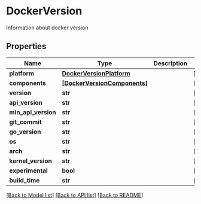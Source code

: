 # DockerVersion

Information about docker version

## Properties
Name | Type | Description | Notes
------------ | ------------- | ------------- | -------------
**platform** | [**DockerVersionPlatform**](DockerVersionPlatform.md) |  | [optional] 
**components** | [**[DockerVersionComponents]**](DockerVersionComponents.md) |  | [optional] 
**version** | **str** |  | [optional] 
**api_version** | **str** |  | [optional] 
**min_api_version** | **str** |  | [optional] 
**git_commit** | **str** |  | [optional] 
**go_version** | **str** |  | [optional] 
**os** | **str** |  | [optional] 
**arch** | **str** |  | [optional] 
**kernel_version** | **str** |  | [optional] 
**experimental** | **bool** |  | [optional] 
**build_time** | **str** |  | [optional] 

[[Back to Model list]](../README.md#documentation-for-models) [[Back to API list]](../README.md#documentation-for-api-endpoints) [[Back to README]](../README.md)


